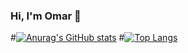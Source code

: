 
### Hi, I'm Omar 👋
#[![Anurag's GitHub stats](https://github-readme-stats.vercel.app/api?username=omar0k&show_icons=true&theme=dracula)](https://github.com/anuraghazra/github-readme-stats)
#[![Top Langs](https://github-readme-stats.vercel.app/api/top-langs/?username=omar0k&layout=compact&hide=Jupyter%20Notebook&theme=dracula)](https://github.com/anuraghazra/github-readme-stats)


